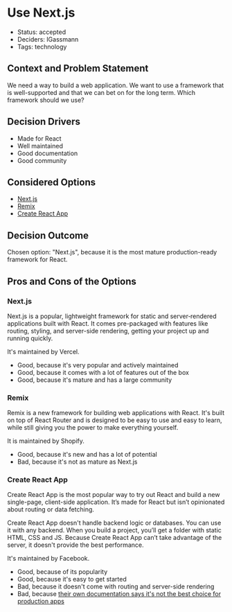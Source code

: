 # Use Next.js

- Status: accepted
- Deciders: IGassmann
- Tags: technology

## Context and Problem Statement

We need a way to build a web application. We want to use a framework that is well-supported and that
we can bet on for the long term. Which framework should we use?

## Decision Drivers

- Made for React
- Well maintained
- Good documentation
- Good community

## Considered Options

- [Next.js](https://nextjs.org/)
- [Remix](https://remix.run/)
- [Create React App](https://create-react-app.dev/)

## Decision Outcome

Chosen option: "Next.js", because it is the most mature production-ready framework for React.

## Pros and Cons of the Options

### Next.js

Next.js is a popular, lightweight framework for static and server‑rendered applications built with
React. It comes pre-packaged with features like routing, styling, and server-side rendering, getting
your project up and running quickly.

It's maintained by Vercel.

- Good, because it's very popular and actively maintained
- Good, because it comes with a lot of features out of the box
- Good, because it's mature and has a large community

### Remix

Remix is a new framework for building web applications with React. It's built on top of React Router
and is designed to be easy to use and easy to learn, while still giving you the power to make
everything yourself.

It is maintained by Shopify.

- Good, because it's new and has a lot of potential
- Bad, because it's not as mature as Next.js

### Create React App

Create React App is the most popular way to try out React and build a new single-page, client-side
application. It’s made for React but isn’t opinionated about routing or data fetching.

Create React App doesn't handle backend logic or databases. You can use it with any backend. When
you build a project, you’ll get a folder with static HTML, CSS and JS. Because Create React App
can’t take advantage of the server, it doesn't provide the best performance.

It's maintained by Facebook.

- Good, because of its popularity
- Good, because it's easy to get started
- Bad, because it doesn't come with routing and server-side rendering
- Bad, because
  [their own documentation says it's not the best choice for production apps](https://reactjs.org/learn/start-a-new-react-project#building-with-a-full-featured-framework)
